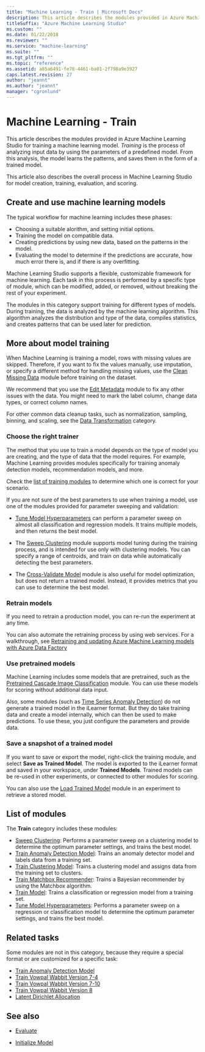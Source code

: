 ```yaml
---
title: "Machine Learning - Train | Microsoft Docs"
description: This article describes the modules provided in Azure Machine Learning Studio for training a machine learning model.
titleSuffix: "Azure Machine Learning Studio"
ms.custom: ""
ms.date: 01/22/2018
ms.reviewer: ""
ms.service: "machine-learning"
ms.suite: ""
ms.tgt_pltfrm: ""
ms.topic: "reference"
ms.assetid: a85a6491-fe78-4461-ba01-2f798a9e3927
caps.latest.revision: 27
author: "jeannt"
ms.author: "jeannt"
manager: "cgronlund"
---
```

# Machine Learning - Train

This article describes the modules provided in Azure Machine Learning Studio for training a machine learning model. _Training_ is the process of analyzing input data by using the parameters of a predefined model. From this analysis, the model learns the patterns, and saves them in the form of a trained model.

This article also describes the overall process in Machine Learning Studio for model creation, training, evaluation, and scoring.

## Create and use machine learning models

The typical workflow for machine learning includes these phases:

- Choosing a suitable alorithm, and setting initial options.
- Training the model on compatible data.
- Creating predictions by using new data, based on the patterns in the model.
- Evaluating the model to determine if the predictions are accurate, how much error there is, and if there is any overfitting.

Machine Learning Studio supports a flexible, customizable framework for machine learning. Each task in this process is performed by a specific type of module, which can be modified, added, or removed, without breaking the rest of your experiment. 

The modules in this category support training for different types of models. During training, the data is analyzed by the machine learning algorithm. This algorithm analyzes the distribution and type of the data, compiles statistics, and creates patterns that can be used later for prediction.

## More about model training

When Machine Learning is training a model, rows with missing values are skipped. Therefore, if you want to fix the values manually, use imputation, or specify a different method for handling missing values, use the [Clean Missing Data](clean-missing-data.md) module before training on the dataset.

We recommend that you use the [Edit Metadata](edit-metadata.md) module to fix any other issues with the data. You might need to mark the label column, change data types, or correct column names.

For other common data cleanup tasks, such as normalization, sampling, binning, and scaling, see the [Data Transformation](data-transformation.md) category.

### Choose the right trainer

The method that you use to train a model depends on the type of model you are creating, and the type of data that the model requires. For example, Machine Learning provides modules specifically for training anomaly detection models, recommendation models, and more.

Check the [list of training modules](#bkmk_ModList) to determine which one is correct for your scenario.

If you are not sure of the best parameters to use when training a model, use one of the modules provided for parameter sweeping and validation:

+  [Tune Model Hyperparameters](tune-model-hyperparameters.md) can perform a parameter sweep on almost all classification and regression models. It trains multiple models, and then returns the best model. 

+ The [Sweep Clustering](sweep-clustering.md) module supports model tuning during the training process, and is intended for use only with clustering models. You can specify a range of centroids, and train on data while automatically detecting the best parameters.

+ The [Cross-Validate Model](cross-validate-model.md) module is also useful for model optimization, but does not return a trained model. Instead, it provides metrics that you can use to determine the best model.

### Retrain models

If you need to retrain a production model, you can re-run the experiment at any time.

You can also automate the retraining process by using web services. For a walkthrough, see [Retraining and updating Azure Machine Learning models with Azure Data Factory](https://azure.microsoft.com/blog/retraining-and-updating-azure-machine-learning-models-with-azure-data-factory/)

### Use pretrained models

Machine Learning includes some models that are pretrained, such as the [Pretrained Cascade Image Classification](pretrained-cascade-image-classification.md) module. You can use these models for scoring without additional data input.

Also, some modules (such as [Time Series Anomaly Detection](time-series-anomaly-detection.md)) do not generate a trained model in the iLearner format. But they do take training data and create a model internally, which can then be used to make predictions. To use these, you just configure the parameters and provide data. 

### Save a snapshot of a trained model

If you want to save or export the model, right-click the training module, and select **Save as Trained Model**. The model is exported to the iLearner format and saved in your workspace, under **Trained Models**. Trained models can be re-used in other experiments, or connected to other modules for scoring.

You can also use the [Load Trained Model](load-trained-model.md) module in an experiment to retrieve a stored model.

## <a name = "bkmk_ModList"></a> List of modules

The **Train** category includes these modules:

+ [Sweep Clustering](sweep-clustering.md): Performs a parameter sweep on a clustering model to determine the optimum parameter settings, and trains the best model.
+ [Train Anomaly Detection Model](train-anomaly-detection-model.md): Trains an anomaly detector model and labels data from a training set.
+ [Train Clustering Model](train-clustering-model.md): Trains a clustering model and assigns data from the training set to clusters.
+ [Train Matchbox Recommender](train-matchbox-recommender.md): Trains a Bayesian recommender by using the Matchbox algorithm.
+ [Train Model](train-model.md): Trains a classification or regression model from a training set.
+ [Tune Model Hyperparameters](tune-model-hyperparameters.md): Performs a parameter sweep on a regression or classification model to determine the optimum parameter settings, and trains the best model.

## Related tasks

Some modules are not in this category, because they require a special format or are customized for a specific task:

+ [Train Anomaly Detection Model](train-anomaly-detection-model.md)
+ [Train Vowpal Wabbit Version 7-4](train-vowpal-wabbit-version-7-4-model.md) 
+ [Train Vowpal Wabbit Version 7-10](train-vowpal-wabbit-version-7-10-model.md)
+ [Train Vowpal Wabbit Version 8](train-vowpal-wabbit-version-8-model.md)
+ [Latent Dirichlet Allocation](latent-dirichlet-allocation.md)

## See also

- [Evaluate](machine-learning-evaluate.md)

- [Initialize Model](machine-learning-initialize-model.md)
